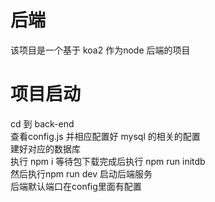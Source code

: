 # 后端
该项目是一个基于 koa2 作为node 后端的项目  
# 项目启动
cd 到 back-end  
查看config.js 并相应配置好 mysql 的相关的配置  
建好对应的数据库  
执行 npm i 等待包下载完成后执行 npm run initdb   
然后执行npm run dev 启动后端服务   
后端默认端口在config里面有配置 
